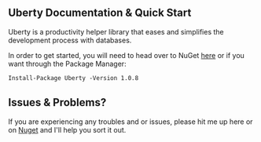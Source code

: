 ## Uberty Documentation & Quick Start

Uberty is a productivity helper library that eases and simplifies the development process with databases.

In order to get started, you will need to head over to NuGet [here](https://www.nuget.org/packages/Uberty/) or if you want through the Package Manager:

```markdown
Install-Package Uberty -Version 1.0.8
```

## Issues & Problems?

If you are experiencing any troubles and or issues, please hit me up here or on [Nuget](https://www.nuget.org/packages/Uberty/1.0.8/ContactOwners) and I'll help you sort it out.
